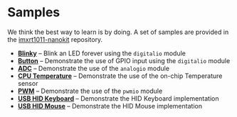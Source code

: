 # Samples

We think the best way to learn is by doing. A set of samples are provided in the [imxrt1011-nanokit](https://github.com/makerdiary/imxrt1011-nanokit) repository.

<div class="grid cards" markdown>

- __[Blinky](./blinky.md)__ – Blink an LED forever using the `digitalio` module
- __[Button](./button.md)__ – Demonstrate the use of GPIO input using the `digitalio` module
- __[ADC](./adc.md)__ – Demonstrate the use of the `analogio` module
- __[CPU Temperature](./cpu_temperature.md)__ – Demonstrate the use of the on-chip Temperature sensor
- __[PWM](./pwm.md)__ – Demonstrate the use of the `pwmio` module
- __[USB HID Keyboard](./usb/hid_keyboard.md)__ – Demonstrate the HID Keyboard implementation
- __[USB HID Mouse](./usb/hid_mouse.md)__ – Demonstrate the HID Mouse implementation

</div>
